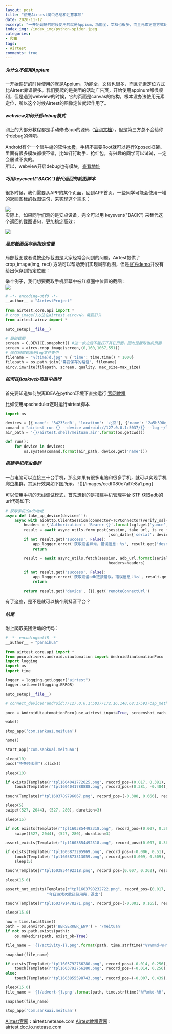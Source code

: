 ```yaml
---
layout: post
title: "使用Airtest爬虫总结和注意事项"
date: 2020-11-12
excerpt: "一开始调研的时候使用的就是Appium，功能全，文档也很多，而且元素定位方式比Airtest靠谱很多。我们要爬的是美团的活动广告页，开始使用appinum都很顺利，但是遇到webview的时候，它的页面是canvas的结构，根本没办法使用元素定位，所以这个时候Airtest的图像定位就起作用了。"
index_img: /index_img/python-spider.jpeg
categories: 
- 爬虫
tags:
- Airtest
comments: true
---
```


##### 为什么不使用Appium
一开始调研的时候使用的就是Appium，功能全，文档也很多，而且元素定位方式比Airtest靠谱很多。我们要爬的是美团的活动广告页，开始使用appinum都很顺利，但是遇到webview的时候，它的页面是canvas的结构，根本没办法使用元素定位，所以这个时候Airtest的图像定位就起作用了。

##### webview如何开启debug模式
网上的大部分教程都是手动修改app的源码（[官网文档](https://developers.google.com/web/tools/chrome-devtools/remote-debugging/webviews?hl=zh-cn)），但是第三方总不会给你个debug的包吧。

Android有个一个很牛逼的软件[太极](https://taichi.cool/zh/download.html)，手机不需要Root就可以运行Xposed框架。里面有很多模块都很不错，比如钉钉助手、抢红包，有兴趣的同学可以试试，一定会屡试不爽的。  
所以，webview开启debug也有模块，[查看地址](https://github.com/taichi-framework/TaiChi/issues/805)

##### 巧用keyevent("BACK")替代返回的截图脚本
很多时候，我们需要从APP的某个页面，回到APP首页，一些同学可能会使用一堆的返回图标的截图语句，来实现这个需求：  

![](/images/125b98339a0425e.jpeg)  
实际上，如果同学们测的是安卓设备，完全可以用 keyevent("BACK") 来替代这个返回的截图语句，更加稳定高效：  

![](/images/965e175d5b414762.image)

##### 局部截图保存到指定位置
局部截图或者说按坐标截图是大家经常会问到的问题，Airtest提供了 crop_image(img, rect) 方法可以帮助我们实现局部截图，但是[官方demo](https://airtest.doc.io.netease.com/IDEdocs/faq/4_common%20problems/#8)并没有给出保存到指定位置：

举个例子，我们想要截取手机屏幕中被红框圈中位置的截图：  
![](/images/aHR0cHM6Ly9ub3Rl.png)

```python
# -*- encoding=utf8 -*-
__author__ = "AirtestProject"

from airtest.core.api import *
# crop_image()方法在airtest.aircv中，需要引入
from airtest.aircv import *

auto_setup(__file__)

# 局部截图
screen = G.DEVICE.snapshot() #这一步之后不能打开其它页面，因为是截取当前页面
screen = aircv.crop_image(screen,(0,160,1067,551))
# 保存局部截图到log文件夹中
filename = "%(time)d.jpg" % {'time': time.time() * 1000}
filepath = os.path.join('需要保存的路径', filename)
aircv.imwrite(filepath, screen, quality, max_size=max_size)
```

##### 如何在flaskweb项目中运行
首先要知道如何脱离IDEA在python环境下直接运行 [官网教程](https://airtest.doc.io.netease.com/IDEdocs/run_script/1_useCommand_runScript/#python)

比如使用apscheduler定时运行airtest脚本

```python
import os

devices = [{'name': '34235ed0', 'location': '北京'}, {'name': '2a5b398e0005', 'location': '上海'}]
comand = "airtest run {} --device android://127.0.0.1:5037/{} --log ~/logs/berserker/meituan"
air_path = '{}/airtest.shell/meituan.air'.format(os.getcwd())

def run():
    for device in devices:
        os.system(comand.format(air_path, device.get('name')))
```


##### 搭建手机爬虫集群
一台电脑可以连接三十台手机，那么如果有很多电脑和很多手机，就可以实现手机爬虫集群，其运行效果如下图所示。
!()[/images/ccdf080c7af7e8a1.png]

可以使用手机的无线调试模式，首先想到的是搭建手机管理平台 [STF](https://github.com/openstf/stf)
获取adb的url代码如下:

```python
# 获取手机的adb地址
async def take_up_device(device=''):
    async with aiohttp.ClientSession(connector=TCPConnector(verify_ssl=False), timeout=timeout) as session:
        headers = {'Authorization': 'Bearer {}'.format(cgf.get('yunce', 'auth_token'))}
        result = await async_utils.form_post(session, take_url, is_re_json=True, headers=headers,
                                             json_data={'serial': device, 'timeout': 600000})
        if not result.get('success', False):
            app_logger.error('获取设备异常，错误信息：%s', result.get('description'))
            return

        result = await async_utils.fetch(session, adb_url.format(serial=device), is_re_json=True,
                                             headers=headers)

        if not result.get('success', False):
            app_logger.error('获取设备adb链接错误，错误信息：%s', result.get('description'))
            return

        return result.get('device', {}).get('remoteConnectUrl')
```

有了这些，是不是就可以搞个刷抖音平台？

##### 结尾

附上爬取美团活动的代码：

```python
# -*- encoding=utf8 -*-
__author__ = "panaihua"

from airtest.core.api import *
from poco.drivers.android.uiautomation import AndroidUiautomationPoco
import logging
import os
import time

logger = logging.getLogger("airtest")
logger.setLevel(logging.ERROR)

auto_setup(__file__)

# connect_device("android://127.0.0.1:5037/172.16.140.68:17593?cap_method=MINICAP_STREAM&&ori_method=MINICAPORI&&touch_method=MINITOUCH")

poco = AndroidUiautomationPoco(use_airtest_input=True, screenshot_each_action=False)

wake()

stop_app('com.sankuai.meituan')

home()

start_app('com.sankuai.meituan')

sleep(10)
poco("免费领水果").click()

sleep(10)

if exists(Template(r"tpl1604041772025.png", record_pos=(0.017, 0.381), resolution=(1080, 2160))):
    touch(Template(r"tpl1604041788888.png", record_pos=(0.381, -0.484), resolution=(1080, 2160)))

touch(Template(r"tpl1603789796067.png", record_pos=(-0.388, 0.666), resolution=(1080, 2160)))

sleep(5)
swipe((527, 2044), (527, 280), duration=3)

sleep(15)

if not exists(Template(r"tpl1603854492318.png", record_pos=(0.007, 0.362), resolution=(1080, 2160))):
    swipe((527, 2044), (527, 280), duration=3)

assert_exists(Template(r"tpl1603854492318.png", record_pos=(0.007, 0.362), resolution=(1080, 2160)), '玩游戏的按钮不存在')

if exists(Template(r"tpl1603873295969.png", record_pos=(-0.006, 0.51), resolution=(1080, 2160))):
    touch(Template(r"tpl1603873313059.png", record_pos=(0.009, 0.509), resolution=(1080, 2160)))
    sleep(5)

touch(Template(r"tpl1603854492318.png", record_pos=(0.007, 0.362), resolution=(1080, 2160)))

sleep(15.0)

assert_not_exists(Template(r"tpl1603798232722.png", record_pos=(0.017, -0.393), resolution=(1080, 2160)),
                  "今日游戏次数已经用完，退出")

touch(Template(r"tpl1603791478271.png", record_pos=(-0.001, 0.165), resolution=(1080, 2160)))

sleep(15.0)

now = time.localtime()
path = os.environ.get('BERSERKER_ENV') + '/meituan'
if not os.path.exists(path):
    os.makedirs(path, exist_ok=True)

file_name = '{}/activity-{}.png'.format(path, time.strftime("%Y%m%d-%H", now))

snapshot(file_name)

if exists(Template(r"tpl1603792766280.png", record_pos=(-0.014, 0.256), resolution=(1080, 2160))):
    touch(Template(r"tpl1603792766280.png", record_pos=(-0.014, 0.256), resolution=(1080, 2160)))
else:
    touch(Template(r"tpl1603855598743.png", record_pos=(-0.007, 0.439), resolution=(1080, 2160)))

sleep(15.0)
file_name = '{}/advert-{}.png'.format(path, time.strftime("%Y%m%d-%H", now))

snapshot(file_name)

stop_app('com.sankuai.meituan')
```

[Airtest官网](http://airtest.netease.com/)：airtest.netease.com
[Airtest教程官网](https://airtest.doc.io.netease.com/)：airtest.doc.io.netease.com
